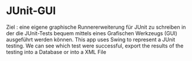 # JUnit-GUI
Ziel : eine eigene graphische Runnererweiterung für JUnit zu schreiben in der die JUnit-Tests bequem mittels eines Grafischen Werkzeugs (GUI) ausgeführt werden können.
This app uses Swing to represent a JUnit testing. We can see which test were successful, export the results of the testing into a Database or into a XML File
